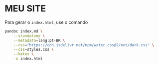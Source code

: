 # MEU SITE

Para gerar o `index.html`, use o comando

```bash
pandoc index.md \
    --standalone \
    --metadata=lang:pt-BR \
    --css="https://cdn.jsdelivr.net/npm/water.css@2/out/dark.css" \
    --css=styles.css \
    --katex \
    -o index.html
```
